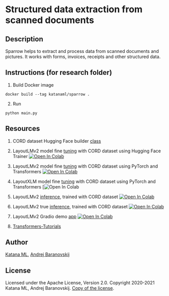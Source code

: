 # Structured data extraction from scanned documents

## Description

Sparrow helps to extract and process data from scanned documents and pictures. It works with forms, invoices, receipts and other structured data.

## Instructions (for research folder)

1. Build Docker image

```
docker build --tag katanaml/sparrow .
```

2. Run

```
python main.py
```

## Resources

1. CORD dataset Hugging Face builder [class](https://github.com/katanaml/sparrow/blob/main/research/app/cord/cord.py)

2. LayoutLMv2 model fine [tuning](https://github.com/katanaml/sparrow/blob/main/research/app/Fine_tuning_LayoutLMv2ForTokenClassification_on_CORD_using_HuggingFace_Trainer_ipynb.ipynb) with CORD dataset using Hugging Face Trainer [![Open In Colab](https://colab.research.google.com/assets/colab-badge.svg)](https://colab.research.google.com/drive/1AtbMQFw_ahESLYVsHdoYg-NZrL9i2evB?usp=sharing)

3. LayoutLMv2 model fine [tuning](https://github.com/katanaml/sparrow/blob/main/research/app/Fine_tuning_LayoutLMv2ForTokenClassification_on_CORD.ipynb) with CORD dataset using PyTorch and Transformers [![Open In Colab](https://colab.research.google.com/assets/colab-badge.svg)](https://colab.research.google.com/drive/1DvN9rJPpTC5-9V76DGVRmb3cYu3lvaHO?usp=sharing)

4. LayoutXLM model fine [tuning](https://colab.research.google.com/drive/16bKTkih-SkuE8Ckbp3rOpJ8p8paAVzrw?usp=sharing) with CORD dataset using PyTorch and Transformers [![Open In Colab](https://colab.research.google.com/drive/16bKTkih-SkuE8Ckbp3rOpJ8p8paAVzrw?usp=sharing)

5. LayoutLMv2 [inference](https://github.com/katanaml/sparrow/blob/main/research/app/Inference_with_LayoutLMv2ForTokenClassification_CORD.ipynb), trained with CORD dataset [![Open In Colab](https://colab.research.google.com/assets/colab-badge.svg)](https://colab.research.google.com/drive/1zx1awZB9BbBCKPddvMK7tR1i4iN_wGrO?usp=sharing)

6. LayoutLMv2 true [inference](https://github.com/katanaml/sparrow/blob/main/research/app/True_Inference_with_LayoutLMv2ForTokenClassification_CORD.ipynb), trained with CORD dataset [![Open In Colab](https://colab.research.google.com/assets/colab-badge.svg)](https://colab.research.google.com/drive/1g1b5gSaOr4awkILH6yOr1p1z2HrBPPNf?usp=sharing)

7. LayoutLMv2 Gradio demo [app](https://github.com/katanaml/sparrow/blob/main/research/app/Gradio_LayoutLMv2ForTokenClassification_CORD.ipynb) [![Open In Colab](https://colab.research.google.com/assets/colab-badge.svg)](https://colab.research.google.com/drive/1nhC3NGCQz46-SXar-N9m5Wr-iNwO7s6k?usp=sharing)

8. [Transformers-Tutorials](https://github.com/NielsRogge/Transformers-Tutorials)

## Author

[Katana ML](https://katanaml.io), [Andrej Baranovskij](https://github.com/abaranovskis-redsamurai)

## License

Licensed under the Apache License, Version 2.0. Copyright 2020-2021 Katana ML, Andrej Baranovskij. [Copy of the license](https://github.com/katanaml/sparrow/blob/main/LICENSE).
